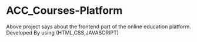 # ACC_Courses-Platform
Above project says about the frontend part of the online education platform. Developed By using (HTML,CSS,JAVASCRIPT)
